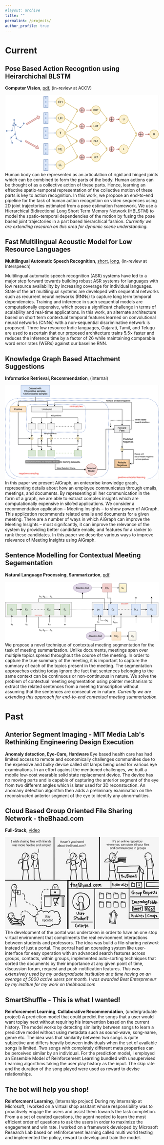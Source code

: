 ```yaml
---
#layout: archive
title: ""
permalink: /projects/
author_profile: true
---
```


# Current

## Pose Based Action Recogntion using Heirarchichal BLSTM

**Computer Vision**, <a href="/files/PBAR___Synapse.pdf" target="_blank">pdf</a>, (in-review at ACCV)

<span class="research-img">
	<img src="/images/pbar.png">
</span>

<span class="research-text">
Human body can be represented as an articulation of rigid and hinged joints which can be combined to form the parts of the body. Human actions can be thought of as a collective action of these parts. Hence, learning an effective spatio-temporal representation of the collective motion of these parts is key to action recognition. In this work, we propose an end-to-end pipeline for the task of human action recognition on video sequences using 2D joint trajectories estimated from a pose estimation framework. We use a Hierarchical Bidirectional Long Short Term Memory Network (HBLSTM) to model the spatio-temporal dependencies of the motion by fusing the pose based joint trajectories in a part based hierarchical fashion. <i class="underline">Currently we are extending research on this area for dynamic scene understanding.</i></span>

## Fast Multilingual Acoustic Model for Low Resource Languages

**Multilingual Automatic Speech Recognition**, <a href="/files/MASR___Short.pdf" target="_blank">short</a>, <a href="/files/MASR__Long.pdf" target="_blank">long</a>, (in-review at Interspeech)

<span class="research-text">
Multilingual automatic speech recognition (ASR) systems have led to a major step forward towards building robust ASR systems for languages with low resource availability by increasing coverage for individual languages. State of the art multilingual systems are developed with sequential networks such as recurrent neural networks (RNNs) to capture long term temporal dependencies. Training and inference in such sequential models are computationally expensive, which poses a significant challenge in terms of scalability and real-time applications. In this work, an alternate architecture based on short term contextual temporal features learned on convolutional neural networks (CNNs) with a non-sequential discriminative network is proposed. Three low resource Indic languages, Gujarati, Tamil, and Telugu are used to ascertain that our proposed architecture trains 5.5× faster and reduces the inference time by a factor of 26 while maintaining comparable word error rates (WERs) against our baseline RNN.</span>

## Knowledge Graph Based Attachment Suggestions

**Information Retrieval, Recommendation**, (internal)

<span class="research-img">
	<img src="/images/pu.png">
</span>

<span class="research-text">
In this paper we present AiGraph, an enterprise knowledge graph, representing details about how an employee communicates through emails, meetings, and documents. By representing all her communication in the form of a graph, we are able to extract complex insights which are computationally expensive in silo’ed applications. We consider a recommendation application – Meeting Insights – to show power of AiGraph. This application recommends related emails and documents for a given meeting. There are a number of ways in which AiGraph can improve the Meeting Insights – most signifcantly, it can improve the relevance of the system by providing better candidate emails; and features for a ranker to rank these candidates. In this paper we describe various ways to improve relevance of Meeting Insights using AiGraph.</span>

## Sentence Modelling for Contextual Meeting Segementation

**Natural Language Processing, Summarization**, <a href="/files/CMS___Synapse__V2.pdf" target="_blank">pdf</a>

<span class="research-img">
	<img src="/images/pn.png">
</span>

<span class="research-text">
We propose a novel technique of contextual meeting segmentation for the task of meeting summarization. Unlike documents, meetings span over multiple topics spread throughout the course of the meeting. In order to capture the true summary of the meeting, it is important to capture the summary of each of the topics present in the meeting. The segmentation approaches existing today ignore the fact that sentences belonging to the same context can be continuous or non-continuous in nature. We solve the problem of contextual meeting segmentation using pointer mechanism to extract the related sentences from a meeting transcription without assuming that the sentences are consecutive in nature. <i class="underline">Currently we are extending this approach for end-to-end contextual meeting summarization.</i></span>

# Past

## Anterior Segment Imaging - MIT Media Lab's Rethinking Engineering Design Execution

**Anomaly detection, Eye-Care, Hardware**
<span class="research-text">
Eye based health care has had limited access to remote and economically challenges communities due to the expensive and bulky device called slit lamps being used for various eye examinations. In an effort against the mentioned challenges, we built a mobile low-cost wearable solid state replacement device. The device has no moving parts and is capable of capturing the anterior segment of the eye from two different angles which is later used for 3D reconstuction. An anomany detection algorithm then adds a preliminary examination on the reconstructed anterior segment of the eye to identify any abnormalities.  </span>

## Cloud Based Group Oriented File Sharing Network - theBhaad.com

**Full-Stack**, <a href="https://www.youtube.com/watch?v=S9Oq2n2rIaY" target="_blank">video</a>

<span class="research-img">
	<img src="/images/thebhaad.jpg" style="height:300px">
</span>

<span class="research-text">
The development of the portal was undertaken in order to have an one stop virtual environment that compliments the real environment interactions between students and professors. The idea was build a file-sharing <i>network</i> instead of just a portal. The portral had an operating system like user-interface for easy operation with an advanced search features across groups, contacts, within groups, implemented auto-sorting techniques that sorted the documents by their importance at any given point of time, discussion forum, request and push-notification features. <i>This was extensively used by my undergraduate institution at a time having on an average of 5000 active users per month. I was awarded Best Enterpreneur by my institue for my work on thebhaad.com</i></span>

## SmartShuffle - This is what I wanted!

**Reinforcement Learning, Collaborative Recommendation**, (undergraduate project)
<span class="research-text">
A prediction model that could predict the songs that a user would want toplay next without requiring his intervention based on the current history. The model works by detecting similarity between songs to learn a predictive model without using metadata such as sound-wave, song-name, genre etc. The idea was that similarity between two songs is quite subjective and differs heavily between individuals when the set of available songs is limited. Two songs with completely different meta properties can be perceived similar by an individual. For the prediction model, I employed an Ensemble Model of Reinforcement Learning bundled with unsupervised Learning algorithms taking the user play history as the input. The skip rate and the duration of the song played were used as reward to devise relationships.</span>

## The bot will help you shop!

**Reinforcment Learning**, (internship project)
<span class="research-text">
During my internship at Microsoft, I worked on a virtual shop assitant whose responsibility was to proactively engage the users and assist them towards the task completion. From a a set of curated questions, the agent needed to learn the most efficient order of questions to ask the users in order to maximize the engagement and win rate. I worked on a framework developed by Microsoft Research Lab based on refinforcement learning called multi world testing and implemented the policy, reward to develop and train the model.</span>